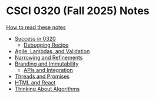 # CSCI 0320 (Fall 2025) Notes

[How to read these notes](./home.md) 

- [Success in 0320](./success-in-0320/success-in-0320.md)
  - [Debugging Recipe](./success-in-0320/recipe.md)
- [Agile, Lambdas, and Validation](./02_lambdas_validation/02_lambdas_validation.md)
- [Narrowing and Refinements](./03_bias_narrowing_refinements/03_bias_narrowing_refinements.md)
- [Branding and Immutability](./04_refinements_mutability/04_refinements_mutability.md)
  - [APIs and Integration](./04_refinements_mutability/04.5.apis-integration.md)
- [Threads and Promises](./05_threads_promises/05_threads_promises.md)
- [HTML and React](./06_html_react/html-react-playwright.md)
- [Thinking About Algorithms](./algorithms/algorithms.md)




<!-- - [More Strategies, More Testing](./comparators-and-testing/comparators-and-testing.md)
- [UIs, Testing More Than Methods](./mocking-console/mocking-console.md)
  - [OPTIONAL: Equality is Hard, Caching](./equality-contracts/equality-contracts.md) 
- [Proxies and Adapters](./proxies-adapters/proxies-adapters.md) 

- [Web APIs](./apis-integration/apis-integration.md) -->



<!-- Slides: Last updated Sep. 24, 2024 -->
<!-- - [Group Projects and Code Review (Slides)](./slides-links/groups-and-code-review.md)  -->

<!-- Prep for Sprint 3.1 -->
<!-- - [Webapps: HTML, TypeScript, and Testing](./html-react-playwright/html-react-playwright.md) -->
 
<!-- - [Generics, Typecasting, and Narrowing](./generics-wildcards/generics-wildcards.md)  -->
<!-- 
- [Java Concurrency](./java-concurrency/java-concurrency.md)
- [Promises and TypeScript Asynchrony](./promises-fetch-prs/promises-fetch-prs.md)
 
- [MBT and PBT](./mbt_pbt/mbt_pbt.md)  -->

<!-- Slides: Last updated Sep. 24, 2024 -->
<!-- - [Requirements and Firebase (Slides)](./slides-links/requirements-and-firebase.md) 

- [Taxis and Rainbows, Threat Modeling](./security/security_and_threat_modeling.md)

- [Beyond Testing (Closing)](./beyond-testing/beyond_testing.md)
 -->
 <!-- Generic Types and Wildcards, Fuzz Testing -->

